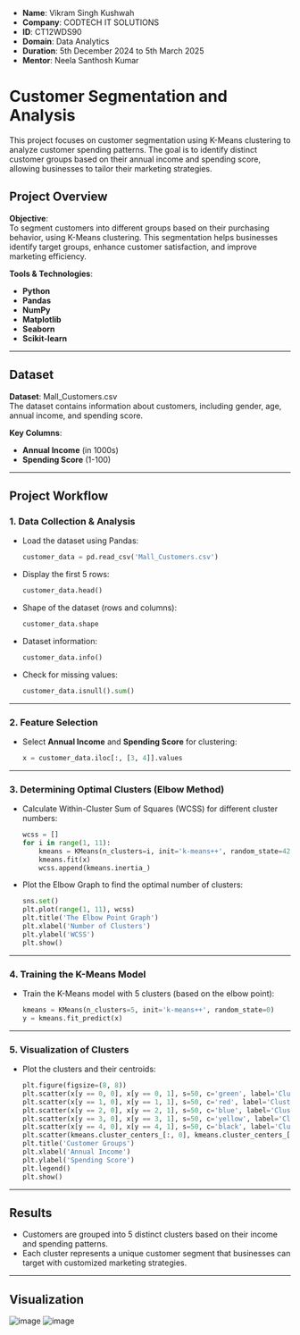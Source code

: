 - **Name**: Vikram Singh Kushwah  
- **Company**: CODTECH IT SOLUTIONS  
- **ID**: CT12WDS90  
- **Domain**: Data Analytics  
- **Duration**: 5th December 2024 to 5th March 2025  
- **Mentor**: Neela Santhosh Kumar  

# Customer Segmentation and Analysis

This project focuses on customer segmentation using K-Means clustering to analyze customer spending patterns. The goal is to identify distinct customer groups based on their annual income and spending score, allowing businesses to tailor their marketing strategies.

## Project Overview

**Objective**:  
To segment customers into different groups based on their purchasing behavior, using K-Means clustering. This segmentation helps businesses identify target groups, enhance customer satisfaction, and improve marketing efficiency.

**Tools & Technologies**:  
- **Python**  
- **Pandas**  
- **NumPy**  
- **Matplotlib**  
- **Seaborn**  
- **Scikit-learn**  

---

## Dataset  
**Dataset**: Mall_Customers.csv  
The dataset contains information about customers, including gender, age, annual income, and spending score.

**Key Columns**:  
- **Annual Income** (in 1000s)  
- **Spending Score** (1-100)

---

## Project Workflow

### 1. Data Collection & Analysis
- Load the dataset using Pandas:  
  ```python
  customer_data = pd.read_csv('Mall_Customers.csv')
  ```
- Display the first 5 rows:  
  ```python
  customer_data.head()
  ```
- Shape of the dataset (rows and columns):  
  ```python
  customer_data.shape
  ```
- Dataset information:  
  ```python
  customer_data.info()
  ```
- Check for missing values:  
  ```python
  customer_data.isnull().sum()
  ```

---

### 2. Feature Selection  
- Select **Annual Income** and **Spending Score** for clustering:  
  ```python
  x = customer_data.iloc[:, [3, 4]].values
  ```

---

### 3. Determining Optimal Clusters (Elbow Method)
- Calculate Within-Cluster Sum of Squares (WCSS) for different cluster numbers:  
  ```python
  wcss = []
  for i in range(1, 11):
      kmeans = KMeans(n_clusters=i, init='k-means++', random_state=42)
      kmeans.fit(x)
      wcss.append(kmeans.inertia_)
  ```
- Plot the Elbow Graph to find the optimal number of clusters:  
  ```python
  sns.set()
  plt.plot(range(1, 11), wcss)
  plt.title('The Elbow Point Graph')
  plt.xlabel('Number of Clusters')
  plt.ylabel('WCSS')
  plt.show()
  ```

---

### 4. Training the K-Means Model  
- Train the K-Means model with 5 clusters (based on the elbow point):  
  ```python
  kmeans = KMeans(n_clusters=5, init='k-means++', random_state=0)
  y = kmeans.fit_predict(x)
  ```

---

### 5. Visualization of Clusters
- Plot the clusters and their centroids:  
  ```python
  plt.figure(figsize=(8, 8))
  plt.scatter(x[y == 0, 0], x[y == 0, 1], s=50, c='green', label='Cluster 1')
  plt.scatter(x[y == 1, 0], x[y == 1, 1], s=50, c='red', label='Cluster 2')
  plt.scatter(x[y == 2, 0], x[y == 2, 1], s=50, c='blue', label='Cluster 3')
  plt.scatter(x[y == 3, 0], x[y == 3, 1], s=50, c='yellow', label='Cluster 4')
  plt.scatter(x[y == 4, 0], x[y == 4, 1], s=50, c='black', label='Cluster 5')
  plt.scatter(kmeans.cluster_centers_[:, 0], kmeans.cluster_centers_[:, 1], s=100, c='cyan', label='Centroids')
  plt.title('Customer Groups')
  plt.xlabel('Annual Income')
  plt.ylabel('Spending Score')
  plt.legend()
  plt.show()
  ```

---

## Results
- Customers are grouped into 5 distinct clusters based on their income and spending patterns.
- Each cluster represents a unique customer segment that businesses can target with customized marketing strategies.

---

## Visualization  

![image](https://github.com/user-attachments/assets/22c050f4-b369-4e6b-9360-157d0f24d34b)
![image](https://github.com/user-attachments/assets/e1bb3f0e-63b6-4d22-a8a0-e821708023db)

